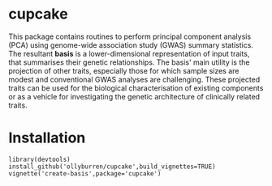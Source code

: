 # cupcake

This package contains routines to perform principal component analysis (PCA) using genome-wide association study (GWAS) summary statistics. The resultant **basis** is a lower-dimensional representation of input traits, that summarises their genetic relationships. The basis' main utility is the projection of other traits, especially those for which sample sizes are modest and conventional GWAS analyses are challenging. These projected traits can be used for the biological characterisation of existing components or as a vehicle for investigating the genetic architecture of clinically related traits.

# Installation

```
library(devtools)
install_github('ollyburren/cupcake',build_vignettes=TRUE)
vignette('create-basis',package='cupcake')
````
